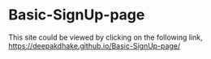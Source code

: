 # Basic-SignUp-page
This site could be viewed by clicking on the following link,
https://deepakdhake.github.io/Basic-SignUp-page/
